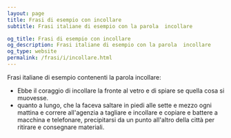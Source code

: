 ```yaml
---
layout: page
title: Frasi di esempio con incollare 
subtitle: Frasi italiane di esempio con la parola  incollare

og_title: Frasi di esempio con incollare 
og_description: Frasi italiane di esempio con la parola  incollare
og_type: website
permalink: /frasi/i/incollare.html
---
```


Frasi italiane di esempio contenenti la parola incollare:


- Ebbe il coraggio di incollare la fronte al vetro e di spiare se quella cosa si muovesse.
- quanto a lungo, che la faceva saltare in piedi alle sette e mezzo ogni mattina e correre all'agenzia a tagliare e incollare e copiare e battere a macchina e telefonare, precipitarsi da un punto all'altro della città per ritirare e consegnare materiali.
